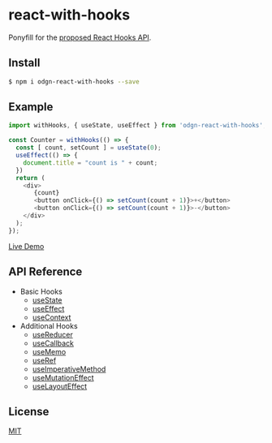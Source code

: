 # react-with-hooks

Ponyfill for the [proposed React Hooks API](https://reactjs.org/docs/hooks-intro.html).

## Install

```bash
$ npm i odgn-react-with-hooks --save
```

## Example

```javascript
import withHooks, { useState, useEffect } from 'odgn-react-with-hooks';

const Counter = withHooks(() => {
  const [ count, setCount ] = useState(0);
  useEffect(() => {
    document.title = "count is " + count;
  })
  return (
    <div>
       {count}
       <button onClick={() => setCount(count + 1)}>+</button>
       <button onClick={() => setCount(count + 1)}>-</button>
    </div>
  );
});
```

[Live Demo](https://codesandbox.io/s/olx6zp44n6)

## API Reference

- Basic Hooks
  - [useState](https://reactjs.org/docs/hooks-reference.html#usestate)
  - [useEffect](https://reactjs.org/docs/hooks-reference.html#useeffect)
  - [useContext](https://reactjs.org/docs/hooks-reference.html#usecontext)
- Additional Hooks
  - [useReducer](https://reactjs.org/docs/hooks-reference.html#usereducer)
  - [useCallback](https://reactjs.org/docs/hooks-reference.html#usecallback)
  - [useMemo](https://reactjs.org/docs/hooks-reference.html#usememo)
  - [useRef](https://reactjs.org/docs/hooks-reference.html#useref)
  - [useImperativeMethod](https://reactjs.org/docs/hooks-reference.html#useimperativemethods)
  - [useMutationEffect](https://reactjs.org/docs/hooks-reference.html#usemutationeffect)
  - [useLayoutEffect](https://reactjs.org/docs/hooks-reference.html#uselayouteffect)

## License

[MIT](./LICENSE)
